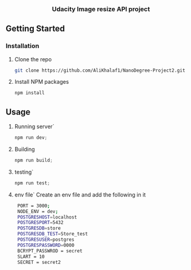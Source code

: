   <h3 align="center">Udacity Image resize API project</h3>

<!-- GETTING STARTED -->

## Getting Started

### Installation

1. Clone the repo
   ```sh
   git clone https://github.com/AliKhalaf1/NanoDegree-Project2.git
   ```
2. Install NPM packages
   ```sh
   npm install
   ```

<!-- USAGE EXAMPLES -->

## Usage

1. Running server`
   ```js
   npm run dev;
   ```
2. Building
   ```js
   npm run build;
   ```
3. testing`
   ```js
   npm run test;
   ```
4. env file`
   Create an env file and add the following in it
   ```bash
    PORT = 3000;
    NODE_ENV = dev;
    POSTGRESHOST=localhost
    POSTGRESPORT=5432
    POSTGRESDB=store
    POSTGRESDB_TEST=Store_test
    POSTGRESUSER=postgres
    POSTGRESPASSWORD=0000
    BCRYPT_PASSWROD = secret
    SLART = 10
    SECRET = secret2
   ```

```

```
